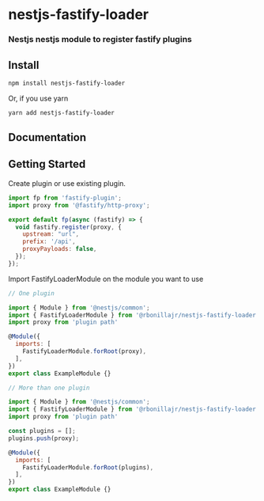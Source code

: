 # nestjs-fastify-loader

### Nestjs nestjs module to register fastify plugins

## Install

```bash
npm install nestjs-fastify-loader
```
Or, if you use yarn
```bash
yarn add nestjs-fastify-loader
```

## Documentation

## Getting Started

Create plugin or use existing plugin.

```javascript
import fp from 'fastify-plugin';
import proxy from '@fastify/http-proxy';

export default fp(async (fastify) => {
  void fastify.register(proxy, {
    upstream: "url",
    prefix: '/api',
    proxyPayloads: false,
  });
});
```

Import FastifyLoaderModule on the module you want to use

```javascript
// One plugin

import { Module } from '@nestjs/common';
import { FastifyLoaderModule } from '@rbonillajr/nestjs-fastify-loader';
import proxy from 'plugin path'

@Module({
  imports: [
    FastifyLoaderModule.forRoot(proxy),
  ],
})
export class ExampleModule {}
```

```javascript
// More than one plugin

import { Module } from '@nestjs/common';
import { FastifyLoaderModule } from '@rbonillajr/nestjs-fastify-loader';
import proxy from 'plugin path'

const plugins = [];
plugins.push(proxy);

@Module({
  imports: [
    FastifyLoaderModule.forRoot(plugins),
  ],
})
export class ExampleModule {}
```